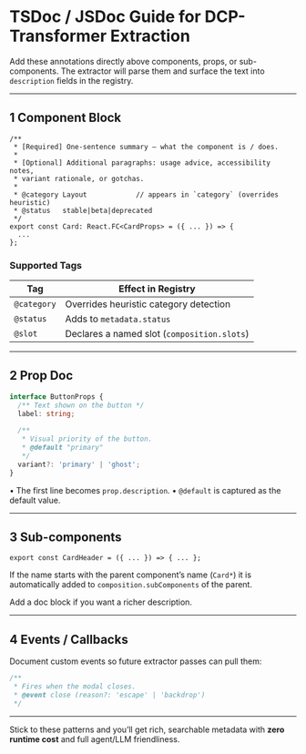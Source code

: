# TSDoc / JSDoc Guide for DCP-Transformer Extraction

Add these annotations directly above components, props, or sub-components. The extractor will parse them and surface the text into `description` fields in the registry.

---

## 1  Component Block

```tsx
/**
 * [Required] One-sentence summary – what the component is / does.
 *
 * [Optional] Additional paragraphs: usage advice, accessibility notes,
 * variant rationale, or gotchas.
 *
 * @category Layout            // appears in `category` (overrides heuristic)
 * @status   stable|beta|deprecated
 */
export const Card: React.FC<CardProps> = ({ ... }) => {
  ...
};
```

### Supported Tags
| Tag        | Effect in Registry                     |
| ---------- | --------------------------------------- |
| `@category`| Overrides heuristic category detection  |
| `@status`  | Adds to `metadata.status`               |
| `@slot`    | Declares a named slot (`composition.slots`) |

---

## 2  Prop Doc

```ts
interface ButtonProps {
  /** Text shown on the button */
  label: string;
  
  /**
   * Visual priority of the button.
   * @default "primary"
   */
  variant?: 'primary' | 'ghost';
}
```

• The first line becomes `prop.description`.
• `@default` is captured as the default value.

---

## 3  Sub-components

```tsx
export const CardHeader = ({ ... }) => { ... };
```

If the name starts with the parent component’s name (`Card*`) it is automatically added to `composition.subComponents` of the parent.

Add a doc block if you want a richer description.

---

## 4  Events / Callbacks

Document custom events so future extractor passes can pull them:

```ts
/**
 * Fires when the modal closes.
 * @event close (reason?: 'escape' | 'backdrop')
 */
```

---

Stick to these patterns and you’ll get rich, searchable metadata with **zero runtime cost** and full agent/LLM friendliness. 